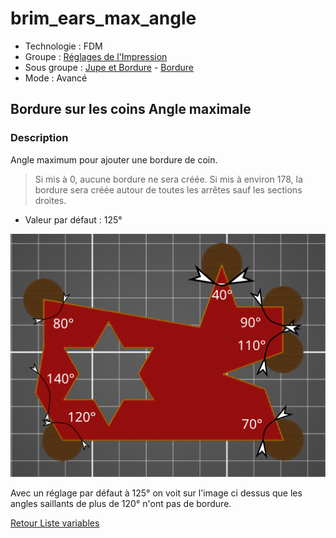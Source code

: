 # brim_ears_max_angle

* Technologie : FDM
* Groupe : [Réglages de l'Impression](../print_settings/print_settings.md)
* Sous groupe : [Jupe et Bordure](../print_settings/print_settings.md#jupe-et-bordure) - [Bordure](../print_settings/print_settings.md#bordure)
* Mode : Avancé

## Bordure sur les coins Angle maximale

### Description

Angle maximum pour ajouter une bordure de coin.
> Si mis à 0, aucune bordure ne sera créée.
> Si mis à environ 178, la bordure sera créée autour de toutes les arrêtes sauf les sections droites.

* Valeur par défaut : 125°

![brim_ears_max_angle](./images/brim_ears/001.svg)

Avec un réglage par défaut à 125° on voit sur l'image ci dessus que les angles saillants de plus de 120° n'ont pas de bordure.


[Retour Liste variables](variable_list.md)